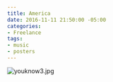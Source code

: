 ```yaml
---
title: America
date: 2016-11-11 21:50:00 -05:00
categories:
- Freelance
tags:
- music
- posters
---
```


![youknow3.jpg](/uploads/youknow3.jpg)